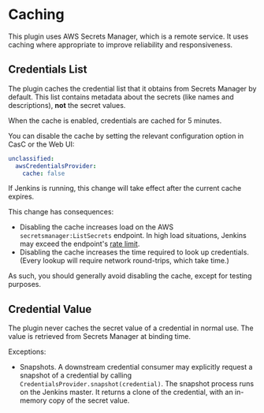 # Caching

This plugin uses AWS Secrets Manager, which is a remote service. It uses caching where appropriate to improve reliability and responsiveness.

## Credentials List

The plugin caches the credential list that it obtains from Secrets Manager by default. This list contains metadata about the secrets (like names and descriptions), **not** the secret values.

When the cache is enabled, credentials are cached for 5 minutes.

You can disable the cache by setting the relevant configuration option in CasC or the Web UI:

```yaml
unclassified:
  awsCredentialsProvider:
    cache: false
``` 
 
If Jenkins is running, this change will take effect after the current cache expires.

This change has consequences:

- Disabling the cache increases load on the AWS <code>secretsmanager:ListSecrets</code> endpoint. In high load situations, Jenkins may exceed the endpoint's [rate limit](https://docs.aws.amazon.com/secretsmanager/latest/userguide/reference_limits.html).
- Disabling the cache increases the time required to look up credentials. (Every lookup will require network round-trips, which take time.)

As such, you should generally avoid disabling the cache, except for testing purposes.

## Credential Value

The plugin never caches the secret value of a credential in normal use. The value is retrieved from Secrets Manager at binding time.
 
Exceptions:
 
- Snapshots. A downstream credential consumer may explicitly request a snapshot of a credential by calling `CredentialsProvider.snapshot(credential)`. The snapshot process runs on the Jenkins master. It returns a clone of the credential, with an in-memory copy of the secret value.